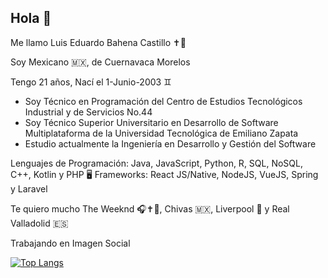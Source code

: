## Hola 👋

Me llamo Luis Eduardo Bahena Castillo ✝️💜     

Soy Mexicano 🇲🇽, de Cuernavaca Morelos

Tengo 21 años, Nací el 1-Junio-2003 ♊          

  - Soy Técnico en Programación del Centro de Estudios Tecnológicos Industrial y de Servicios No.44
  - Soy Técnico Superior Universitario en Desarrollo de Software Multiplataforma de la Universidad Tecnológica de Emiliano Zapata
  - Estudio actualmente la Ingeniería en Desarrollo y Gestión del Software 

Lenguajes de Programación: Java, JavaScript, Python, R, SQL, NoSQL, C++, Kotlin y PHP 🖥️
Frameworks: React JS/Native, NodeJS, VueJS, Spring y Laravel

Te quiero mucho The Weeknd 🎧✝️💜, Chivas 🇲🇽, Liverpool 🏴󠁧󠁢󠁥󠁮󠁧󠁿 y Real Valladolid 🇪🇸

Trabajando en Imagen Social

[![Top Langs](https://github-readme-stats.vercel.app/api/top-langs/?username=LuisVad&theme=gruvbox&layout=donut)](https://github.com/LuisVad/github-readme-stats)
